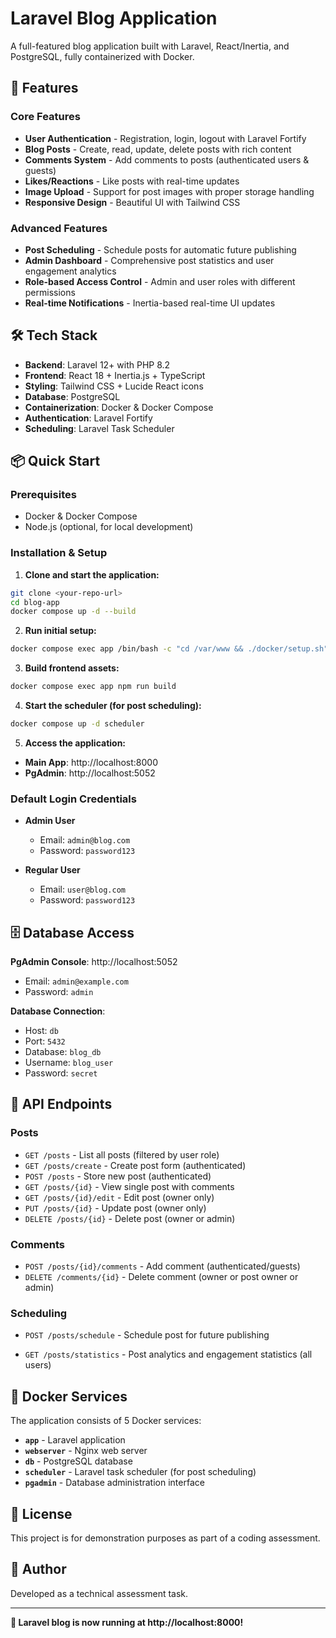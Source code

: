 # Laravel Blog Application

A full-featured blog application built with Laravel, React/Inertia, and PostgreSQL, fully containerized with Docker.

## 🚀 Features

### Core Features
- **User Authentication** - Registration, login, logout with Laravel Fortify
- **Blog Posts** - Create, read, update, delete posts with rich content
- **Comments System** - Add comments to posts (authenticated users & guests)
- **Likes/Reactions** - Like posts with real-time updates
- **Image Upload** - Support for post images with proper storage handling
- **Responsive Design** - Beautiful UI with Tailwind CSS

### Advanced Features
- **Post Scheduling** - Schedule posts for automatic future publishing
- **Admin Dashboard** - Comprehensive post statistics and user engagement analytics
- **Role-based Access Control** - Admin and user roles with different permissions
- **Real-time Notifications** - Inertia-based real-time UI updates

## 🛠 Tech Stack

- **Backend**: Laravel 12+ with PHP 8.2
- **Frontend**: React 18 + Inertia.js + TypeScript
- **Styling**: Tailwind CSS + Lucide React icons
- **Database**: PostgreSQL
- **Containerization**: Docker & Docker Compose
- **Authentication**: Laravel Fortify
- **Scheduling**: Laravel Task Scheduler

## 📦 Quick Start

### Prerequisites
- Docker & Docker Compose
- Node.js (optional, for local development)

### Installation & Setup

1. **Clone and start the application:**
```bash
git clone <your-repo-url>
cd blog-app
docker compose up -d --build
```

2. **Run initial setup:**
```bash
docker compose exec app /bin/bash -c "cd /var/www && ./docker/setup.sh"
```

3. **Build frontend assets:**
```bash
docker compose exec app npm run build
```

4. **Start the scheduler (for post scheduling):**
```bash
docker compose up -d scheduler
```

5. **Access the application:**
- **Main App**: http://localhost:8000
- **PgAdmin**: http://localhost:5052

### Default Login Credentials

- **Admin User**
  - Email: `admin@blog.com`
  - Password: `password123`

- **Regular User**
  - Email: `user@blog.com`
  - Password: `password123`

## 🗄 Database Access

**PgAdmin Console**: http://localhost:5052
- Email: `admin@example.com`
- Password: `admin`

**Database Connection**:
- Host: `db`
- Port: `5432`
- Database: `blog_db`
- Username: `blog_user`
- Password: `secret`

## 🎯 API Endpoints

### Posts
- `GET /posts` - List all posts (filtered by user role)
- `GET /posts/create` - Create post form (authenticated)
- `POST /posts` - Store new post (authenticated)
- `GET /posts/{id}` - View single post with comments
- `GET /posts/{id}/edit` - Edit post (owner only)
- `PUT /posts/{id}` - Update post (owner only)
- `DELETE /posts/{id}` - Delete post (owner or admin)

### Comments
- `POST /posts/{id}/comments` - Add comment (authenticated/guests)
- `DELETE /comments/{id}` - Delete comment (owner or post owner or admin)

### Scheduling
- `POST /posts/schedule` - Schedule post for future publishing

- `GET /posts/statistics` - Post analytics and engagement statistics (all users)

## 🐳 Docker Services

The application consists of 5 Docker services:

- **`app`** - Laravel application
- **`webserver`** - Nginx web server
- **`db`** - PostgreSQL database
- **`scheduler`** - Laravel task scheduler (for post scheduling)
- **`pgadmin`** - Database administration interface



## 📝 License

This project is for demonstration purposes as part of a coding assessment.

## 👤 Author

Developed as a technical assessment task.

---

**🎉 Laravel blog is now running at http://localhost:8000!**